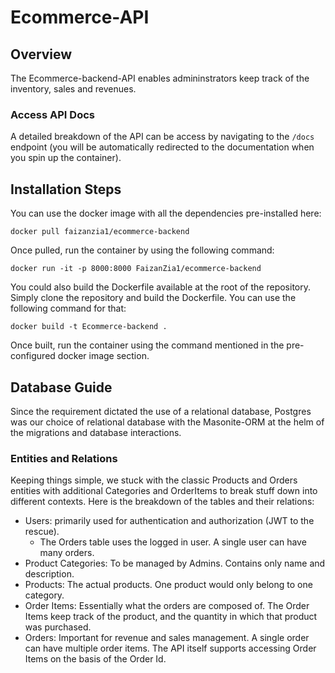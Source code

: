 # Ecommerce-API

## Overview
The Ecommerce-backend-API enables admininstrators keep track of the inventory, sales and revenues. 

### Access API Docs
A detailed breakdown of the API can be access by navigating to the `/docs` endpoint (you will be automatically redirected to the documentation when you spin up the container).

## Installation Steps
You can use the docker image with all the dependencies pre-installed here:
```
docker pull faizanzia1/ecommerce-backend
```

Once pulled, run the container by using the following command:
```
docker run -it -p 8000:8000 FaizanZia1/ecommerce-backend
```

You could also build the Dockerfile available at the root of the repository. Simply clone the repository and build the Dockerfile. You can use the following command for that:
```
docker build -t Ecommerce-backend .
```

Once built, run the container using the command mentioned in the pre-configured docker image section.

## Database Guide
Since the requirement dictated the use of a relational database, Postgres was our choice of relational database with the Masonite-ORM at the helm of the migrations and database interactions. 

### Entities and Relations
Keeping things simple, we stuck with the classic Products and Orders entities with additional Categories and OrderItems to break stuff down into different contexts. Here is the breakdown of the tables and their relations:
- Users: primarily used for authentication and authorization (JWT to the rescue). 
    - The Orders table uses the logged in user. A single user can have many orders.
- Product Categories: To be managed by Admins. Contains only name and description.
- Products: The actual products. One product would only belong to one category.
- Order Items: Essentially what the orders are composed of. The Order Items keep track of the product, and the quantity in which that product was purchased.
- Orders: Important for revenue and sales management. A single order can have multiple order items. The API itself supports accessing Order Items on the basis of the Order Id.